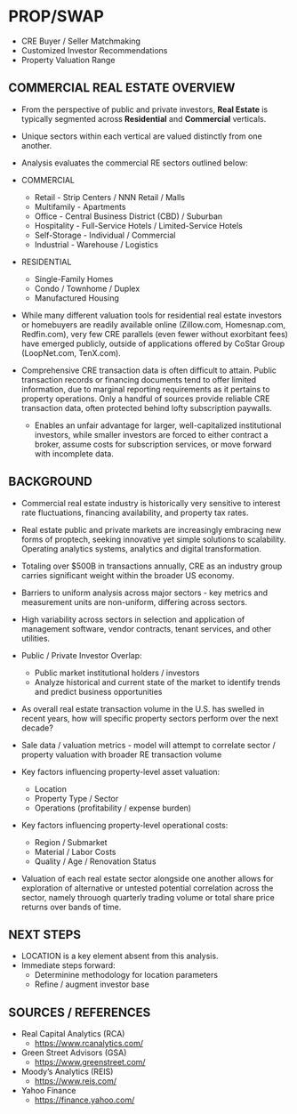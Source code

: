 # PROP/SWAP

* CRE Buyer / Seller Matchmaking
* Customized Investor Recommendations
* Property Valuation Range

## COMMERCIAL REAL ESTATE OVERVIEW

* From the perspective of public and private investors, **Real Estate** is typically segmented across **Residential** and **Commercial** verticals.
* Unique sectors within each vertical are valued distinctly from one another. 
* Analysis evaluates the commercial RE sectors outlined below:

* COMMERCIAL
  * Retail - Strip Centers / NNN Retail / Malls
  * Multifamily - Apartments
  * Office - Central Business District (CBD) / Suburban
  * Hospitality - Full-Service Hotels / Limited-Service Hotels
  * Self-Storage - Individual / Commercial
  * Industrial - Warehouse / Logistics

* RESIDENTIAL
  * Single-Family Homes
  * Condo / Townhome / Duplex
  * Manufactured Housing 

* While many different valuation tools for residential real estate investors or homebuyers are readily available online (Zillow.com, Homesnap.com, Redfin.com), very few CRE parallels (even fewer without exorbitant fees) have emerged publicly, outside of applications offered by CoStar Group (LoopNet.com, TenX.com).

* Comprehensive CRE transaction data is often difficult to attain. Public transaction records or financing documents tend to offer limited information, due to marginal reporting requirements as it pertains to property operations. Only a handful of sources provide reliable CRE transaction data, often protected behind lofty subscription paywalls.
  * Enables an unfair advantage for larger, well-capitalized institutional investors, while smaller investors are forced to either contract a broker, assume costs for subscription services, or move forward with incomplete data.


## BACKGROUND

* Commercial real estate industry is historically very sensitive to interest rate fluctuations, financing availability, and property tax rates.
* Real estate public and private markets are increasingly embracing new forms of proptech, seeking innovative yet simple solutions to scalability. Operating analytics systems, analytics and digital transformation. 
* Totaling over $500B in transactions annually, CRE as an industry group carries significant weight within the broader US economy.
* Barriers to uniform analysis across major sectors - key metrics and measurement units are non-uniform, differing across sectors.
* High variability across sectors in selection and application of management software, vendor contracts, tenant services, and other utilities.
* Public / Private Investor Overlap:
  * Public market institutional holders / investors
  * Analyze historical and current state of the market to identify trends and predict business opportunities
* As overall real estate transaction volume in the U.S. has swelled in recent years, how will specific property sectors perform over the next decade?
* Sale data / valuation metrics - model will attempt to correlate sector / property valuation with broader RE transaction volume
* Key factors influencing property-level asset valuation:
  * Location
  * Property Type / Sector
  * Operations (profitability / expense burden)
* Key factors influencing property-level operational costs:
  * Region / Submarket
  * Material / Labor Costs
  * Quality / Age / Renovation Status

* Valuation of each real estate sector alongside one another allows for exploration of alternative or untested potential correlation across the sector, namely throuogh quarterly trading volume or total share price returns over bands of time.


## NEXT STEPS
* LOCATION is a key element absent from this analysis.
* Immediate steps forward:
    * Determinine methodology for location parameters
    * Refine / augment investor base


## SOURCES / REFERENCES

* Real Capital Analytics (RCA)
  * https://www.rcanalytics.com/
* Green Street Advisors (GSA)
  * https://www.greenstreet.com/
* Moody’s Analytics (REIS)
  * https://www.reis.com/
* Yahoo Finance
  * https://finance.yahoo.com/
